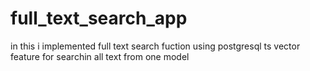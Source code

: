 # full_text_search_app
in this i implemented full text search fuction using postgresql ts vector feature for searchin all text from one model
